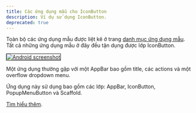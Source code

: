 ```yaml
---
title: Các ứng dụng mẫu cho IconButton
description: Ví dụ sử dụng IconButton.
deprecated: true
---
```


Toàn bộ các ứng dụng mẫu được liệt kê ở trang [danh mục ứng dụng mẫu](/docs/catalog/samples). Tất cả những ứng dụng mẫu ở đây đều tận dụng được lớp IconButton.
<!-- All of the sample apps listed here use the Flutter IconButton class in an interesting way. The Sample App Catalog page lists all of the sample apps. -->
<div class="container-fluid">
  <div class="lavish-table-row-mb">
    <a href="/docs/catalog/samples/basic-app-bar">
      <div class="col-lg-3">
        <img style="border:1px solid #000000" src="https://storage.googleapis.com/flutter-catalog/cb4a54db8fb3726bf4293b9cc5cb12ce16883803/basic_app_bar_small.png" alt="Android screenshot" class="img-fluid">
      </div>
   </a>
    <div class="col-lg-9">
      <p>
	Một ứng dụng thường gặp với một AppBar bao gồm title, các actions và một overflow dropdown menu.  
	<!-- A typical AppBar with a title, actions, and an overflow dropdown menu. -->
      </p>
      <p>
        Ứng dụng này sử dụng bao gồm các lớp: AppBar, IconButton, PopupMenuButton và Scaffold.
	<!-- This app features the following classes: AppBar, IconButton, PopupMenuButton, Scaffold. -->
      </p>
      <p>
        <a href="/docs/catalog/samples/basic-app-bar">Tìm hiểu thêm</a>.
       <!-- <a href="/docs/catalog/samples/basic-app-bar">Learn more</a>. -->
      </p>
    </div>
  </div>
</div>
